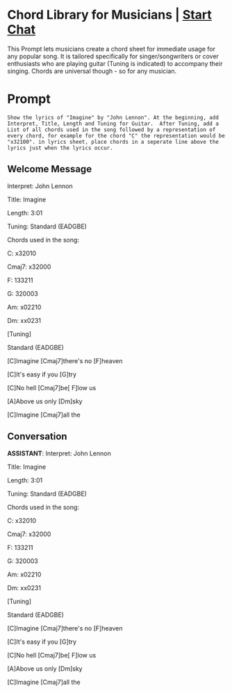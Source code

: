 

# Chord Library for Musicians | [Start Chat](https://gptcall.net/chat.html?data=%7B%22contact%22%3A%7B%22id%22%3A%22D6VQuHz-fxKnHs2PQnmkD%22%2C%22flow%22%3Atrue%7D%7D)
This Prompt lets musicians create a chord sheet for immediate usage for any popular song. It is tailored specifically for singer/songwriters or cover enthusiasts who are playing guitar (Tuning is indicated) to accompany their singing. Chords are universal though - so for any musician.



# Prompt

```
Show the lyrics of "Imagine" by "John Lennon". At the beginning, add Interpret, Title, Length and Tuning for Guitar.  After Tuning, add a List of all chords used in the song followed by a representation of every chord, for example for the chord "C" the representation would be "x32100". in lyrics sheet, place chords in a seperate line above the lyrics just when the lyrics occur.
```

## Welcome Message
Interpret: John Lennon

Title: Imagine

Length: 3:01

Tuning: Standard (EADGBE)



Chords used in the song:

C: x32010

Cmaj7: x32000

F: 133211

G: 320003

Am: x02210

Dm: xx0231



[Tuning]

Standard (EADGBE)



[C]Imagine [Cmaj7]there's no [F]heaven  

[C]It's easy if you [G]try       

[C]No hell [Cmaj7]be[ F]low us      

[A]Above us only [Dm]sky   

[C]Imagine [Cmaj7]all the

## Conversation

**ASSISTANT**: Interpret: John Lennon

Title: Imagine

Length: 3:01

Tuning: Standard (EADGBE)



Chords used in the song:

C: x32010

Cmaj7: x32000

F: 133211

G: 320003

Am: x02210

Dm: xx0231



[Tuning]

Standard (EADGBE)



[C]Imagine [Cmaj7]there's no [F]heaven  

[C]It's easy if you [G]try       

[C]No hell [Cmaj7]be[ F]low us      

[A]Above us only [Dm]sky   

[C]Imagine [Cmaj7]all the

